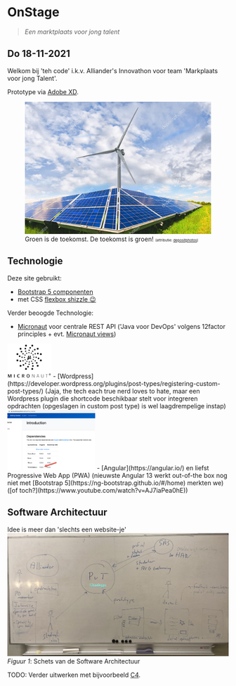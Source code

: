 # OnStage

>*Een marktplaats voor jong talent*

## Do 18-11-2021

Welkom bij 'teh code' i.k.v. Alliander's Innovathon voor team 'Markplaats voor jong Talent'.

Prototype via [Adobe XD](https://xd.adobe.com/view/1ea849ef-3de6-4013-baff-971f09dc5d1c-4bfb/).

<figure><img src="docs/energietransitie2.jpg" width="700" float="right" alt="De toekomst is groen!"><figcaption>Groen is de toekomst. De toekomst is groen! <span style="font-size: 8px;">(attributie: <a href="https://depositphotos.com/334720368/stock-photo-solar-panels-and-wind-turbine.html">depositphotos</a>)
</span></figcaption>
</figure>

## Technologie

Deze site gebruikt:

- [Bootstrap 5 componenten](https://getbootstrap.com/docs/5.1/components)
- met CSS [flexbox shizzle 😉](https://javascript.plainenglish.io/bootstrap-5-flexbox-utilities-1ddfc6182c16)

Verder beoogde Technologie:

- [Micronaut](https://micronaut.io/) voor centrale REST API ('Java voor DevOps' volgens 12factor principles + evt. [Micronaut views](https://micronaut-projects.github.io/micronaut-views/latest/guide/))
<img src="docs/micronaut-logo.png" float="right" width="100">
- [Wordpress](https://developer.wordpress.org/plugins/post-types/registering-custom-post-types/) (Jaja, the tech each true nerd loves to hate, maar een Wordpress plugin die shortcode beschikbaar stelt voor integreren opdrachten (opgeslagen in custom post type) is wel laagdrempelige instap)
<img src="docs/bootstrap-5-angular-12.png" alt="Bootstrap 5 met Angular 12 niet 13" float="right" width="200">
- [Angular](https://angular.io/) en liefst Progressive Web App (PWA) (nieuwste Angular 13 werkt out-of-the box nog niet met [Bootstrap 5](https://ng-bootstrap.github.io/#/home) merkten we) ([of toch?](https://www.youtube.com/watch?v=AJ7iaPea0hE))

## Software Architectuur

Idee is meer dan 'slechts een website-je'
![Architectuur schets](docs/architectuur-schets.jpg)
*Figuur 1*: Schets van de Software Architectuur

TODO: Verder uitwerken met bijvoorbeeld [C4](https://c4model.com/).
